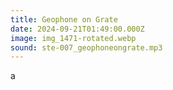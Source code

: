 ```yaml
---
title: Geophone on Grate
date: 2024-09-21T01:49:00.000Z
image: img_1471-rotated.webp
sound: ste-007_geophoneongrate.mp3
---
```

a
